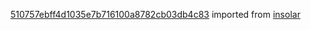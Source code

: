 [510757ebff4d1035e7b716100a8782cb03db4c83](https://github.com/insolar/insolar/commit/510757ebff4d1035e7b716100a8782cb03db4c83) imported from [insolar](https://github.com/insolar/insolar)
